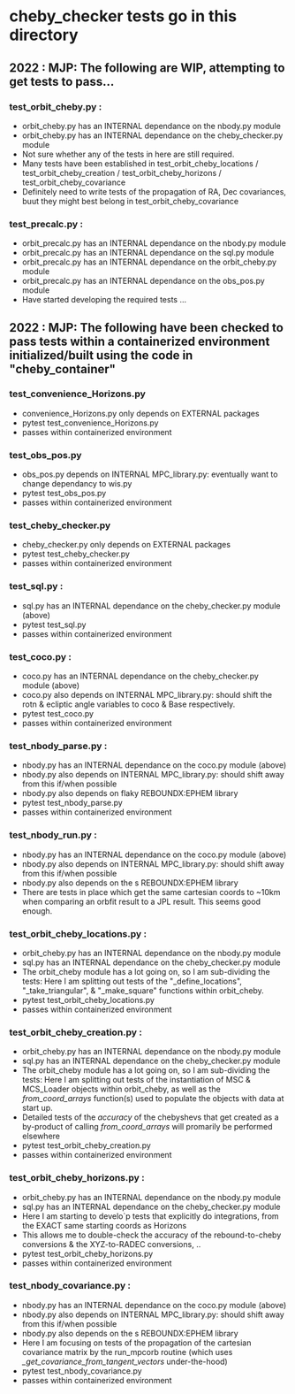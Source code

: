 # cheby_checker tests go in this directory

## 2022 : MJP: The following are WIP, attempting to get tests to pass... 



### test_orbit_cheby.py :
- orbit_cheby.py has an INTERNAL dependance on the nbody.py module
- orbit_cheby.py has an INTERNAL dependance on the cheby_checker.py module 
- Not sure whether any of the tests in here are still required. 
- Many tests have been established in test_orbit_cheby_locations / test_orbit_cheby_creation / test_orbit_cheby_horizons / test_orbit_cheby_covariance
- Definitely need to write tests of the propagation of RA, Dec covariances, buut they might best belong in test_orbit_cheby_covariance


### test_precalc.py :
- orbit_precalc.py has an INTERNAL dependance on the nbody.py module
- orbit_precalc.py has an INTERNAL dependance on the sql.py module 
- orbit_precalc.py has an INTERNAL dependance on the orbit_cheby.py module 
- orbit_precalc.py has an INTERNAL dependance on the obs_pos.py module 
- Have started developing the required tests ... 


## 2022 : MJP: The following have been checked to pass tests within a containerized environment initialized/built using the code in "cheby_container"

### test_convenience_Horizons.py
 - convenience_Horizons.py only depends on EXTERNAL packages
 - pytest test_convenience_Horizons.py
 - passes within containerized environment 

### test_obs_pos.py
 - obs_pos.py depends on INTERNAL MPC_library.py: eventually want to change dependancy to wis.py
 - pytest test_obs_pos.py
 - passes within containerized environment

### test_cheby_checker.py
 - cheby_checker.py only depends on EXTERNAL packages
 - pytest test_cheby_checker.py
 - passes within containerized environment

### test_sql.py :
- sql.py has an INTERNAL dependance on the cheby_checker.py module (above)
- pytest test_sql.py
- passes within containerized environment

### test_coco.py :
- coco.py has an INTERNAL dependance on the cheby_checker.py module (above)
- coco.py also depends on INTERNAL MPC_library.py: should shift the rotn & ecliptic angle variables to coco & Base respectively.
- pytest test_coco.py
- passes within containerized environment

### test_nbody_parse.py :
- nbody.py has an INTERNAL dependance on the coco.py module (above)
- nbody.py also depends on INTERNAL MPC_library.py: should shift away from this if/when possible
- nbody.py also depends on flaky REBOUNDX:EPHEM library
- pytest test_nbody_parse.py
- passes within containerized environment

### test_nbody_run.py :
- nbody.py has an INTERNAL dependance on the coco.py module (above)
- nbody.py also depends on INTERNAL MPC_library.py: should shift away from this if/when possible
- nbody.py also depends on the s REBOUNDX:EPHEM library
- There are tests in place which get the same cartesian coords to ~10km when comparing an orbfit result to a JPL result. This seems good enough.

### test_orbit_cheby_locations.py :
- orbit_cheby.py has an INTERNAL dependance on the nbody.py module
- sql.py has an INTERNAL dependance on the cheby_checker.py module 
- The orbit_cheby module has a lot going on, so I am sub-dividing the tests: Here I am splitting out tests of the "_define_locations", "_take_triangular", & "_make_square" functions within orbit_cheby. 
- pytest test_orbit_cheby_locations.py
- passes within containerized environment

### test_orbit_cheby_creation.py :
- orbit_cheby.py has an INTERNAL dependance on the nbody.py module
- sql.py has an INTERNAL dependance on the cheby_checker.py module 
- The orbit_cheby module has a lot going on, so I am sub-dividing the tests: Here I am splitting out tests of the instantiation of MSC & MCS_Loader objects within orbit_cheby, as well as the *from_coord_arrays* function(s) used to populate the objects with data at start up.
 - Detailed tests of the *accuracy* of the chebyshevs that get created as a by-product of calling *from_coord_arrays* will promarily be performed elsewhere
- pytest test_orbit_cheby_creation.py
- passes within containerized environment

### test_orbit_cheby_horizons.py :
- orbit_cheby.py has an INTERNAL dependance on the nbody.py module
- sql.py has an INTERNAL dependance on the cheby_checker.py module 
- Here I am starting to develo`p tests that explicitly do integrations, from the EXACT same starting coords as Horizons
- This allows me to double-check the accuracy of the rebound-to-cheby conversions & the XYZ-to-RADEC conversions, ..
- pytest test_orbit_cheby_horizons.py
- passes within containerized environment


### test_nbody_covariance.py :
- nbody.py has an INTERNAL dependance on the coco.py module (above)
- nbody.py also depends on INTERNAL MPC_library.py: should shift away from this if/when possible
- nbody.py also depends on the s REBOUNDX:EPHEM library
- Here I am focusing on tests of the propagation of the cartesian covariance matrix by the run_mpcorb routine (which uses *_get_covariance_from_tangent_vectors* under-the-hood)
- pytest test_nbody_covariance.py
- passes within containerized environment
